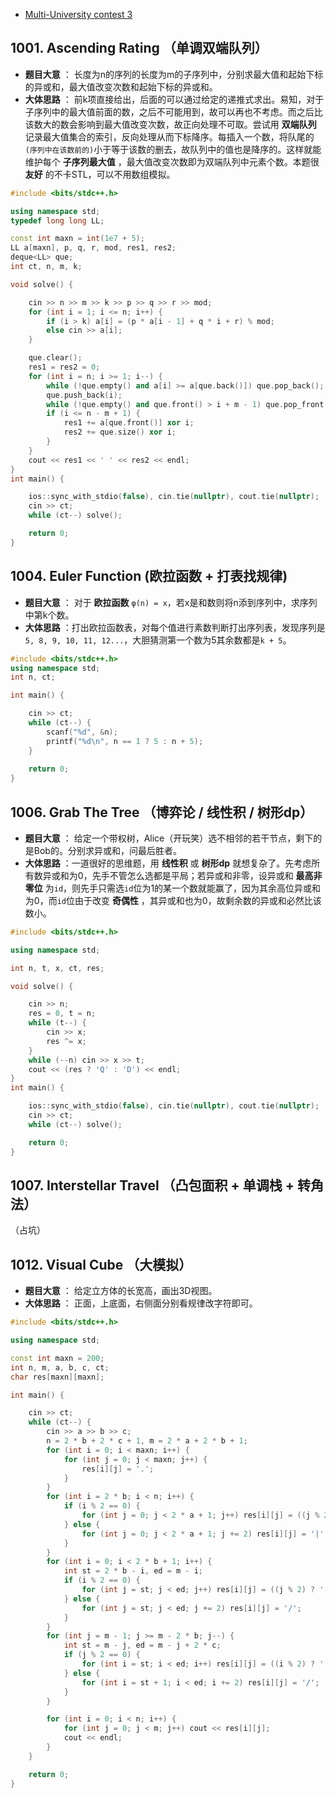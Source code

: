 * [Multi-University contest 3](http://acm.hdu.edu.cn/userloginex.php?cid=804)

## 1001. Ascending Rating （单调双端队列）
* **题目大意** ： 长度为n的序列的长度为m的子序列中，分别求最大值和起始下标的异或和，最大值改变次数和起始下标的异或和。
* **大体思路** ： 前k项直接给出，后面的可以通过给定的递推式求出。易知，对于子序列中的最大值前面的数，之后不可能用到，故可以再也不考虑。而之后比该数大的数会影响到最大值改变次数，故正向处理不可取。尝试用 **双端队列** 记录最大值集合的索引，反向处理从而下标降序。每插入一个数，将队尾的`(序列中在该数前的)`小于等于该数的删去，故队列中的值也是降序的。这样就能维护每个 **子序列最大值** ，最大值改变次数即为双端队列中元素个数。本题很 **友好** 的不卡STL，可以不用数组模拟。
```c++
#include <bits/stdc++.h>

using namespace std;
typedef long long LL;

const int maxn = int(1e7 + 5);
LL a[maxn], p, q, r, mod, res1, res2;
deque<LL> que;
int ct, n, m, k;

void solve() {

    cin >> n >> m >> k >> p >> q >> r >> mod;
    for (int i = 1; i <= n; i++) {
        if (i > k) a[i] = (p * a[i - 1] + q * i + r) % mod;
        else cin >> a[i];
    }

    que.clear();
    res1 = res2 = 0;
    for (int i = n; i >= 1; i--) {
        while (!que.empty() and a[i] >= a[que.back()]) que.pop_back();
        que.push_back(i);
        while (!que.empty() and que.front() > i + m - 1) que.pop_front();
        if (i <= n - m + 1) {
            res1 += a[que.front()] xor i;
            res2 += que.size() xor i;
        }
    }
    cout << res1 << ' ' << res2 << endl;
}
int main() {

    ios::sync_with_stdio(false), cin.tie(nullptr), cout.tie(nullptr);
    cin >> ct;
    while (ct--) solve();

    return 0;
}
```

## 1004. Euler Function (欧拉函数 + 打表找规律)
* **题目大意** ： 对于 **欧拉函数** `φ(n) = x`，若x是和数则将n添到序列中，求序列中第k个数。
* **大体思路** ：打出欧拉函数表，对每个值进行素数判断打出序列表，发现序列是`5, 8, 9, 10, 11, 12...`，大胆猜测第一个数为5其余数都是`k + 5`。

```c++
#include <bits/stdc++.h>
using namespace std;
int n, ct;

int main() {

    cin >> ct;
    while (ct--) {
        scanf("%d", &n);
        printf("%d\n", n == 1 ? 5 : n + 5);
    }
    
    return 0;
}
```

## 1006. Grab The Tree （博弈论 / 线性积 / 树形dp）
* **题目大意** ： 给定一个带权树，Alice（开玩笑）选不相邻的若干节点，剩下的是Bob的。分别求异或和，问最后胜者。
* **大体思路** ：一道很好的思维题，用 **线性积** 或 **树形dp** 就想复杂了。先考虑所有数异或和为0，先手不管怎么选都是平局；若异或和非零，设异或和 **最高非零位** 为`id`，则先手只需选`id`位为1的某一个数就能赢了，因为其余高位异或和为0，而`id`位由于改变 **奇偶性** ，其异或和也为0，故剩余数的异或和必然比该数小。
```c++
#include <bits/stdc++.h>

using namespace std;

int n, t, x, ct, res;

void solve() {

    cin >> n;
    res = 0, t = n;
    while (t--) {
        cin >> x;
        res ^= x;
    }
    while (--n) cin >> x >> t;
    cout << (res ? 'Q' : 'D') << endl;
}
int main() {

    ios::sync_with_stdio(false), cin.tie(nullptr), cout.tie(nullptr);
    cin >> ct;
    while (ct--) solve();

    return 0;
}
```

## 1007. Interstellar Travel （凸包面积 + 单调栈 + 转角法）
（占坑）

## 1012. Visual Cube （大模拟）
* **题目大意** ： 给定立方体的长宽高，画出3D视图。
* **大体思路** ： 正面，上底面，右侧面分别看规律改字符即可。

```c++
#include <bits/stdc++.h>

using namespace std;

const int maxn = 200;
int n, m, a, b, c, ct;
char res[maxn][maxn];

int main() {

    cin >> ct;
    while (ct--) {
        cin >> a >> b >> c;
        n = 2 * b + 2 * c + 1, m = 2 * a + 2 * b + 1;
        for (int i = 0; i < maxn; i++) {
            for (int j = 0; j < maxn; j++) {
                res[i][j] = '.';
            }
        }
        for (int i = 2 * b; i < n; i++) {
            if (i % 2 == 0) {
                for (int j = 0; j < 2 * a + 1; j++) res[i][j] = ((j % 2) ? '-' : '+');
            } else {
                for (int j = 0; j < 2 * a + 1; j += 2) res[i][j] = '|';
            }
        }
        for (int i = 0; i < 2 * b + 1; i++) {
            int st = 2 * b - i, ed = m - i;
            if (i % 2 == 0) {
                for (int j = st; j < ed; j++) res[i][j] = ((j % 2) ? '-' : '+');
            } else {
                for (int j = st; j < ed; j += 2) res[i][j] = '/';
            }
        }
        for (int j = m - 1; j >= m - 2 * b; j--) {
            int st = m - j, ed = m - j + 2 * c;
            if (j % 2 == 0) {
                for (int i = st; i < ed; i++) res[i][j] = ((i % 2) ? '|' : '+');
            } else {
                for (int i = st + 1; i < ed; i += 2) res[i][j] = '/';
            }
        }

        for (int i = 0; i < n; i++) {
            for (int j = 0; j < m; j++) cout << res[i][j];
            cout << endl;
        }
    }

    return 0;
}
```
